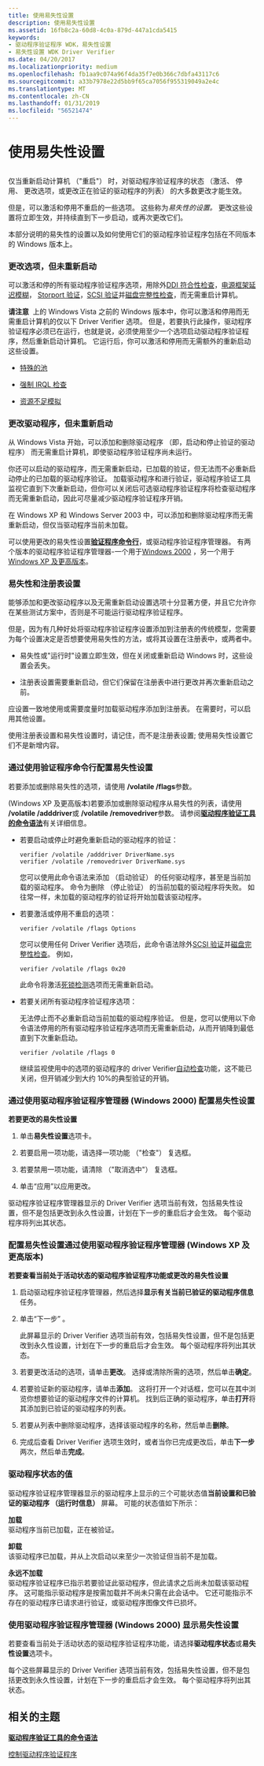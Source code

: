 ```yaml
---
title: 使用易失性设置
description: 使用易失性设置
ms.assetid: 16fb8c2a-60d8-4c0a-879d-447a1cda5415
keywords:
- 驱动程序验证程序 WDK，易失性设置
- 易失性设置 WDK Driver Verifier
ms.date: 04/20/2017
ms.localizationpriority: medium
ms.openlocfilehash: fb1aa9c074a96f4da35f7e0b366c7dbfa43117c6
ms.sourcegitcommit: a33b7978e22d5bb9f65ca7056f955319049a2e4c
ms.translationtype: MT
ms.contentlocale: zh-CN
ms.lasthandoff: 01/31/2019
ms.locfileid: "56521474"
---
```

# <a name="using-volatile-settings"></a>使用易失性设置


## <span id="ddk_using_volatile_settings_tools"></span><span id="DDK_USING_VOLATILE_SETTINGS_TOOLS"></span>


仅当重新启动计算机 （"重启"） 时，对驱动程序验证程序的状态 （激活、 停用、 更改选项，或更改正在验证的驱动程序的列表） 的大多数更改才能生效。

但是，可以激活和停用不重启的一些选项。 这些称为*易失性的设置。* 更改这些设置将立即生效，并持续直到下一步启动，或再次更改它们。

本部分说明的易失性的设置以及如何使用它们的驱动程序验证程序包括在不同版本的 Windows 版本上。

### <a name="span-idchangingoptionswithoutrebootingspanspan-idchangingoptionswithoutrebootingspanchanging-options-without-rebooting"></a><span id="changing_options_without_rebooting"></span><span id="CHANGING_OPTIONS_WITHOUT_REBOOTING"></span>更改选项，但未重新启动

可以激活和停的所有驱动程序验证程序选项，用除外[DDI 符合性检查](ddi-compliance-checking.md)，[电源框架延迟模糊](concurrency-stress-test.md)， [Storport 验证](dv-storport-verification.md)，[SCSI 验证](scsi-verification.md)并[磁盘完整性检查](disk-integrity-checking.md)，而无需重启计算机。

**请注意**  上的 Windows Vista 之前的 Windows 版本中，你可以激活和停用而无需重启计算机的仅以下 Driver Verifier 选项。 但是，若要执行此操作，驱动程序验证程序必须已在运行，也就是说，必须使用至少一个选项启动驱动程序验证程序，然后重新启动计算机。 它运行后，你可以激活和停用而无需额外的重新启动这些设置。
-   [特殊的池](special-pool.md)

-   [强制 IRQL 检查](force-irql-checking.md)

-   [资源不足模拟](low-resources-simulation.md)

 

### <a name="span-idchangingdriverswithoutrebootingspanspan-idchangingdriverswithoutrebootingspanchanging-drivers-without-rebooting"></a><span id="changing_drivers_without_rebooting"></span><span id="CHANGING_DRIVERS_WITHOUT_REBOOTING"></span>更改驱动程序，但未重新启动

从 Windows Vista 开始，可以添加和删除驱动程序 （即，启动和停止验证的驱动程序） 而无需重启计算机，即使驱动程序验证程序尚未运行。

你还可以启动的驱动程序，而无需重新启动，已加载的验证，但无法而不必重新启动停止的已加载的驱动程序验证。 加载驱动程序和进行验证，驱动程序验证工具监视它直到下次重新启动，但你可以关闭后可选驱动程序验证程序将检查驱动程序而无需重新启动，因此可尽量减少驱动程序验证程序开销。

在 Windows XP 和 Windows Server 2003 中，可以添加和删除驱动程序而无需重新启动，但仅当驱动程序当前未加载。

可以使用更改的易失性设置[**验证程序命令行**](verifier-command-line.md)，或驱动程序验证程序管理器。 有两个版本的驱动程序验证程序管理器-一个用于[Windows 2000](driver-verifier-manager--windows-2000-.md) ，另一个用于[Windows XP 及更高版本](driver-verifier-manager--windows-xp-and-later-.md)。

### <a name="span-idvolatileandregistrysettingsspanspan-idvolatileandregistrysettingsspanvolatile-and-registry-settings"></a><span id="volatile_and_registry_settings"></span><span id="VOLATILE_AND_REGISTRY_SETTINGS"></span>易失性和注册表设置

能够添加和更改驱动程序以及无需重新启动设置选项十分显著方便，并且它允许你在某些测试方案中，否则是不可能运行驱动程序验证程序。

但是，因为有几种好处将驱动程序验证程序设置添加到注册表的传统模型，您需要为每个设置决定是否想要使用易失性的方法，或将其设置在注册表中，或两者中。

-   易失性或"运行时"设置立即生效，但在关闭或重新启动 Windows 时，这些设置会丢失。

-   注册表设置需要重新启动，但它们保留在注册表中进行更改并再次重新启动之前。

应设置一致地使用或需要度量时加载驱动程序添加到注册表。 在需要时，可以启用其他设置。

使用注册表设置和易失性设置时，请记住，而不是注册表设置; 使用易失性设置它们不是新增内容。

### <a name="span-idconfiguringvolatilesettingsbyusingtheverifiercommandlinespanspan-idconfiguringvolatilesettingsbyusingtheverifiercommandlinespanconfiguring-volatile-settings-by-using-the-verifier-command-line"></a><span id="configuring_volatile_settings_by_using_the_verifier_command_line"></span><span id="CONFIGURING_VOLATILE_SETTINGS_BY_USING_THE_VERIFIER_COMMAND_LINE"></span>通过使用验证程序命令行配置易失性设置

若要添加或删除易失性的选项，请使用 **/volatile /flags**参数。

(Windows XP 及更高版本)若要添加或删除驱动程序从易失性的列表，请使用 **/volatile /adddriver**或 **/volatile /removedriver**参数。 请参阅[**驱动程序验证工具的命令语法**](verifier-command-line.md)有关详细信息。

-   若要启动或停止时避免重新启动的驱动程序的验证：

    ```
    verifier /volatile /adddriver DriverName.sys
    verifier /volatile /removedriver DriverName.sys
    ```

    您可以使用此命令语法来添加 （启动验证） 的任何驱动程序，甚至是当前加载的驱动程序。 命令为删除 （停止验证） 的当前加载的驱动程序将失败。 如往常一样，未加载的驱动程序的验证将开始加载该驱动程序。

-   若要激活或停用不重启的选项：

    ```
    verifier /volatile /flags Options
    ```

    您可以使用任何 Driver Verifier 选项后，此命令语法除外[SCSI 验证](scsi-verification.md)并[磁盘完整性检查](disk-integrity-checking.md)。 例如，

    ```
    verifier /volatile /flags 0x20
    ```

    此命令将激活[死锁检测](deadlock-detection.md)选项而无需重新启动。

-   若要关闭所有驱动程序验证程序选项：

    无法停止而不必重新启动当前加载的驱动程序验证。 但是，您可以使用以下命令语法停用的所有驱动程序验证程序选项而无需重新启动，从而开销降到最低直到下次重新启动。

    ```
    verifier /volatile /flags 0
    ```

    继续监视使用中的选项的驱动程序的 driver Verifier[自动检查](automatic-checks.md)功能，这不能已关闭，但开销减少到大约 10%的典型验证的开销。

### <a name="span-idconfiguringvolatilesettingsbyusingdriververifiermanagerwindows2kspanspan-idconfiguringvolatilesettingsbyusingdriververifiermanagerwindows2kspanspan-idconfiguringvolatilesettingsbyusingdriververifiermanagerwindows2kspanconfiguring-volatile-settings-by-using-driver-verifier-manager-windows-2000"></a><span id="configuring_volatile_settings_by_using_driver_verifier_manager__windows2K"></span><span id="configuring_volatile_settings_by_using_driver_verifier_manager__windows2k"></span><span id="CONFIGURING_VOLATILE_SETTINGS_BY_USING_DRIVER_VERIFIER_MANAGER__WINDOWS2K"></span>通过使用驱动程序验证程序管理器 (Windows 2000) 配置易失性设置

**若要更改的易失性设置**

1.  单击**易失性设置**选项卡。

2.  若要启用一项功能，请选择一项功能 （"检查"） 复选框。

3.  若要禁用一项功能，请清除 （"取消选中"） 复选框。

4.  单击“应用”以应用更改。

驱动程序验证程序管理器显示的 Driver Verifier 选项当前有效，包括易失性设置，但不是包括更改到永久性设置，计划在下一步的重启后才会生效。 每个驱动程序将列出其状态。

### <a name="span-idconfiguringvolatilesettingsbyusingdriververifiermanagerwindowspanspan-idconfiguringvolatilesettingsbyusingdriververifiermanagerwindowspanconfiguring-volatile-settings-by-using-driver-verifier-manager-windows-xp-and-later"></a><span id="configuring_volatile_settings_by_using_driver_verifier_manager__window"></span><span id="CONFIGURING_VOLATILE_SETTINGS_BY_USING_DRIVER_VERIFIER_MANAGER__WINDOW"></span>配置易失性设置通过使用驱动程序验证程序管理器 (Windows XP 及更高版本)

**若要查看当前处于活动状态的驱动程序验证程序功能或更改的易失性设置**

1.  启动驱动程序验证程序管理器，然后选择**显示有关当前已验证的驱动程序信息**任务。

2.  单击“下一步” 。

    此屏幕显示的 Driver Verifier 选项当前有效，包括易失性设置，但不是包括更改到永久性设置，计划在下一步的重启后才会生效。 每个驱动程序将列出其状态。

3.  若要更改活动的选项，请单击**更改**。 选择或清除所需的选项，然后单击**确定**。

4.  若要验证新的驱动程序，请单击**添加**。 这将打开一个对话框，您可以在其中浏览你想要验证的驱动程序文件的计算机。 找到后正确的驱动程序，单击**打开**将其添加到已验证的驱动程序的列表。

5.  若要从列表中删除驱动程序，选择该驱动程序的名称，然后单击**删除**。

6.  完成后查看 Driver Verifier 选项生效时，或者当你已完成更改后，单击**下一步**两次，然后单击**完成**。

### <a name="span-iddriverstatusvaluesspanspan-iddriverstatusvaluesspandriver-status-values"></a><span id="driver_status_values"></span><span id="DRIVER_STATUS_VALUES"></span>驱动程序状态的值

驱动程序验证程序管理器显示的驱动程序上显示的三个可能状态值**当前设置和已验证的驱动程序 （运行时信息）** 屏幕。 可能的状态值如下所示：

<span id="Loaded"></span><span id="loaded"></span><span id="LOADED"></span>**加载**  
驱动程序当前已加载，正在被验证。

<span id="Unloaded"></span><span id="unloaded"></span><span id="UNLOADED"></span>**卸载**  
该驱动程序已加载，并从上次启动以来至少一次验证但当前不是加载。

<span id="Never_Loaded"></span><span id="never_loaded"></span><span id="NEVER_LOADED"></span>**永远不加载**  
驱动程序验证程序已指示若要验证此驱动程序，但此请求之后尚未加载该驱动程序。 这可能指示驱动程序是按需加载并不尚未只需在此会话中。 它还可能指示不存在的驱动程序已请求进行验证，或驱动程序图像文件已损坏。

### <a name="span-iddisplayingvolatilesettingsbyusingdriververifiermanagerwindowsspanspan-iddisplayingvolatilesettingsbyusingdriververifiermanagerwindowsspandisplaying-volatile-settings-by-using-driver-verifier-manager-windows-2000"></a><span id="displaying_volatile_settings_by_using_driver_verifier_manager__windows"></span><span id="DISPLAYING_VOLATILE_SETTINGS_BY_USING_DRIVER_VERIFIER_MANAGER__WINDOWS"></span>使用驱动程序验证程序管理器 (Windows 2000) 显示易失性设置

若要查看当前处于活动状态的驱动程序验证程序功能，请选择**驱动程序状态**或**易失性设置**选项卡。

每个这些屏幕显示的 Driver Verifier 选项当前有效，包括易失性设置，但不是包括更改到永久性设置，计划在下一步的重启后才会生效。 每个驱动程序将列出其状态。

## <a name="span-idrelatedtopicsspanrelated-topics"></a><span id="related_topics"></span>相关的主题


[**驱动程序验证工具的命令语法**](verifier-command-line.md)

[控制驱动程序验证程序](controlling-driver-verifier.md)

 

 






